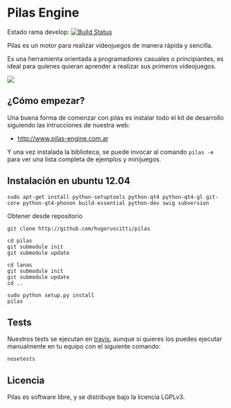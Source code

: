 # Pilas Engine

Estado rama develop: [![Build Status](https://travis-ci.org/hugoruscitti/pilas.png?branch=develop)](https://travis-ci.org/hugoruscitti/pilas)

Pilas es un motor para realizar videojuegos de manera rápida y sencilla.

Es una herramienta orientada a programadores casuales o principiantes, es ideal para quienes quieran aprender a realizar sus primeros videojuegos.

![](http://hugoruscitti.github.com/pilas/preview.png)

## ¿Cómo empezar?

Una buena forma de comenzar con pilas es instalar todo el kit de desarrollo siguiendo las intrucciones de nuestra web:

- http://www.pilas-engine.com.ar

Y una vez instalada la biblioteca, se puede invocar al comando ``pilas -e`` para ver una lista completa de ejemplos y minijuegos.


## Instalación en ubuntu 12.04

    sudo apt-get install python-setuptools python-qt4 python-qt4-gl git-core python-qt4-phonon build-essential python-dev swig subversion

Obtener desde repositorio

    git clone http://github.com/hugoruscitti/pilas
    
    cd pilas
    git submodule init
    git submodule update
    
    cd lanas
    git submodule init
    git submodule update
    cd ..
    
    sudo python setup.py install
    pilas
    
    
## Tests

Nuestros tests se ejecutan en [travis](https://travis-ci.org/hugoruscitti/pilas), aunque
si quieres los puedes ejecutar manualmente en tu equipo con el siguiente comando:

    nosetests

## Licencia

Pilas es software libre, y se distribuye bajo la licencia LGPLv3.

